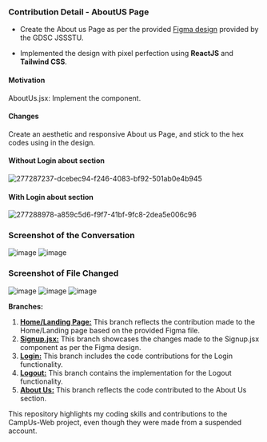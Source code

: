 ### Contribution Detail - AboutUS Page

- Create the About us Page as per the provided [Figma design](https://www.figma.com/proto/MfbtIqwt0fjPtmWOuQ7yCQ/CampUs?type=design&node-id=12-364&t=9JuB3TEFpHrqwBXt-1&scaling=min-zoom&page-id=0%3A1&starting-point-node-id=12%3A364) provided by the GDSC JSSSTU. 

- Implemented the design with pixel perfection using **ReactJS** and **Tailwind CSS**.

#### Motivation
AboutUs.jsx: Implement the component.

#### Changes
Create an aesthetic and responsive About us Page, and stick to the hex codes using in the design.

#### Without Login about section
  ![277287237-dcebec94-f246-4083-bf92-501ab0e4b945](https://github.com/sumitkrjha/CampUs-Web/assets/167055828/b363ff61-5699-4718-8099-bd79ff0af4b3)

#### With Login about section
  ![277288978-a859c5d6-f9f7-41bf-9fc8-2dea5e006c96](https://github.com/sumitkrjha/CampUs-Web/assets/167055828/b3662307-4a65-43f4-bc5d-b4cdba564b72)


### Screenshot of the Conversation
  ![image](https://github.com/sumitkrjha/CampUs-Web/assets/167055828/fc32f25f-dc20-4a39-aea1-198a0369d3c0)
  ![image](https://github.com/sumitkrjha/CampUs-Web/assets/167055828/77d18b27-6063-453e-9029-61d2cda10fe1)

### Screenshot of File Changed
  ![image](https://github.com/sumitkrjha/CampUs-Web/assets/167055828/dcdfd679-9367-4efe-9386-74baf094f19b)
  ![image](https://github.com/sumitkrjha/CampUs-Web/assets/167055828/2f52d616-90b4-44fa-abb8-55ff0d04199b)
  ![image](https://github.com/sumitkrjha/CampUs-Web/assets/167055828/87eaf883-e89a-41b7-bda6-bc5b942b1b27)


**Branches:**

1. **[Home/Landing Page:](https://github.com/sumitkrjha/CampUs-Web/tree/LandingPage)** This branch reflects the contribution made to the Home/Landing page based on the provided Figma file. 
2. **[Signup.jsx:](https://github.com/sumitkrjha/CampUs-Web/tree/SignupFirebase)** This branch showcases the changes made to the Signup.jsx component as per the Figma design. 
3. **[Login:](https://github.com/sumitkrjha/CampUs-Web/tree/LoginFirebase)** This branch includes the code contributions for the Login functionality. 
4. **[Logout:](https://github.com/sumitkrjha/CampUs-Web/tree/LogoutFunction)** This branch contains the implementation for the Logout functionality. 
5. **[About Us:](https://github.com/sumitkrjha/CampUs-Web/tree/AboutUsPage)** This branch reflects the code contributed to the About Us section.

This repository highlights my coding skills and contributions to the CampUs-Web project, even though they were made from a suspended account.
